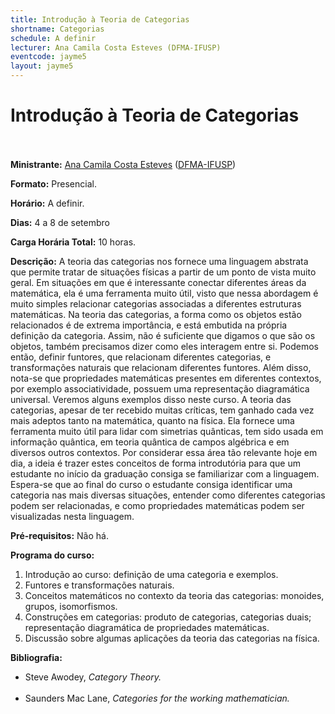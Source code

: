 ```yaml
---
title: Introdução à Teoria de Categorias
shortname: Categorias
schedule: A definir
lecturer: Ana Camila Costa Esteves (DFMA-IFUSP)
eventcode: jayme5
layout: jayme5
---
```

# Introdução à Teoria de Categorias <br><br>

**Ministrante:** [Ana Camila Costa Esteves](http://lattes.cnpq.br/1385770278771708) ([DFMA-IFUSP](https://portal.if.usp.br/fma/))

**Formato:** Presencial.

**Horário:** A definir.

**Dias:** 4 a 8 de setembro 

**Carga Horária Total:** 10 horas.

**Descrição:** A teoria das categorias nos fornece uma linguagem abstrata que permite tratar de situações físicas a partir de um ponto de vista muito geral. Em situações em que é interessante conectar diferentes áreas da matemática, ela é uma ferramenta muito útil, visto que nessa abordagem é muito simples relacionar categorias associadas a diferentes estruturas matemáticas. Na teoria das categorias, a forma como os objetos estão relacionados é de extrema importância, e está embutida na própria definição da categoria. Assim, não é suficiente que digamos o que são os objetos, também precisamos dizer como eles interagem entre si. Podemos então, definir funtores, que relacionam diferentes categorias, e transformações naturais que relacionam diferentes funtores. Além disso, nota-se que propriedades matemáticas presentes em diferentes contextos, por exemplo associatividade, possuem uma representação diagramática universal. Veremos alguns exemplos disso neste curso. A teoria das categorias, apesar de ter recebido muitas críticas, tem ganhado cada vez mais adeptos tanto na matemática, quanto na física. Ela fornece uma ferramenta muito útil para lidar com simetrias quânticas, tem sido usada em informação quântica, em teoria quântica de campos algébrica e em diversos outros contextos. Por considerar essa área tão relevante hoje em dia, a ideia é trazer estes conceitos de forma introdutória para que um estudante no início da graduação consiga se familiarizar com a linguagem. Espera-se que ao final do curso o estudante consiga identificar uma categoria nas mais diversas situações, entender como diferentes categorias podem ser relacionadas, e como propriedades matemáticas podem ser visualizadas nesta linguagem.

**Pré-requisitos:** Não há.

**Programa do curso:**

1. Introdução ao curso: definição de uma categoria e exemplos.
2. Funtores e transformações naturais.
3. Conceitos matemáticos no contexto da teoria das categorias: monoides, grupos, isomorfismos.
4. Construções em categorias: produto de categorias, categorias duais; representação diagramática de propriedades matemáticas.
5. Discussão sobre algumas aplicações da teoria das categorias na física.

**Bibliografia:**

<div style="text-align: justify">
 <ul>
  <li> Steve Awodey, <i>Category Theory.</i> </li> <br>
  <li> Saunders Mac Lane, <i>Categories for the working mathematician.</i> </li> <br>
 </ul>
</div>
 

